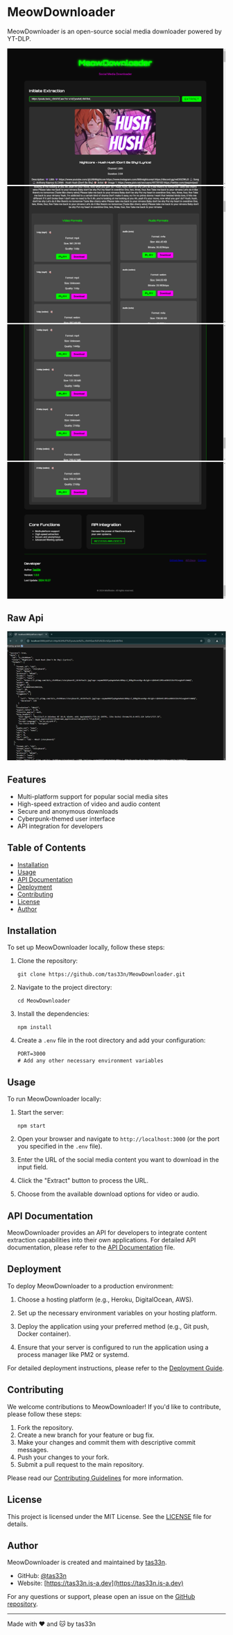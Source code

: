 # MeowDownloader

MeowDownloader is an open-source social media downloader powered by YT-DLP.

![MeowDownloader Preview](/preview/Screenshot%202024-10-27%20220220.png)
![MeowDownloader Preview](/preview/Screenshot%202024-10-27%20220232.png)
![MeowDownloader Preview](/preview/Screenshot%202024-10-27%20220317.png)
![MeowDownloader Preview](/preview/Screenshot%202024-10-27%20220255.png)

## Raw Api
![MeowDownloader Preview](/preview/Screenshot%202024-10-27%20221141.png)


## Features

- Multi-platform support for popular social media sites
- High-speed extraction of video and audio content
- Secure and anonymous downloads
- Cyberpunk-themed user interface
- API integration for developers

## Table of Contents

- [Installation](#installation)
- [Usage](#usage)
- [API Documentation](#api-documentation)
- [Deployment](#deployment)
- [Contributing](#contributing)
- [License](#license)
- [Author](#author)

## Installation

To set up MeowDownloader locally, follow these steps:

1. Clone the repository:
   ```
   git clone https://github.com/tas33n/MeowDownloader.git
   ```

2. Navigate to the project directory:
   ```
   cd MeowDownloader
   ```

3. Install the dependencies:
   ```
   npm install
   ```

4. Create a `.env` file in the root directory and add your configuration:
   ```
   PORT=3000
   # Add any other necessary environment variables
   ```

## Usage

To run MeowDownloader locally:

1. Start the server:
   ```
   npm start
   ```

2. Open your browser and navigate to `http://localhost:3000` (or the port you specified in the `.env` file).

3. Enter the URL of the social media content you want to download in the input field.

4. Click the "Extract" button to process the URL.

5. Choose from the available download options for video or audio.

## API Documentation

MeowDownloader provides an API for developers to integrate content extraction capabilities into their own applications. For detailed API documentation, please refer to the [API Documentation](./docs/api.md) file.

## Deployment

To deploy MeowDownloader to a production environment:

1. Choose a hosting platform (e.g., Heroku, DigitalOcean, AWS).

2. Set up the necessary environment variables on your hosting platform.

3. Deploy the application using your preferred method (e.g., Git push, Docker container).

4. Ensure that your server is configured to run the application using a process manager like PM2 or systemd.

For detailed deployment instructions, please refer to the [Deployment Guide](./docs/deployment.md).

## Contributing

We welcome contributions to MeowDownloader! If you'd like to contribute, please follow these steps:

1. Fork the repository.
2. Create a new branch for your feature or bug fix.
3. Make your changes and commit them with descriptive commit messages.
4. Push your changes to your fork.
5. Submit a pull request to the main repository.

Please read our [Contributing Guidelines](./CONTRIBUTING.md) for more information.

## License

This project is licensed under the MIT License. See the [LICENSE](./LICENSE) file for details.

## Author

MeowDownloader is created and maintained by [tas33n](https://github.com/tas33n).

- GitHub: [@tas33n](https://github.com/tas33n)
- Website: [https://tas33n.is-a.dev](https://tas33n.is-a.dev)

For any questions or support, please open an issue on the [GitHub repository](https://github.com/tas33n/MeowDownloader/issues).

---

Made with ❤️ and 🐱 by tas33n